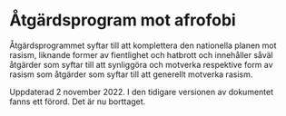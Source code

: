 # Åtgärdsprogram mot afrofobi

Åtgärdsprogrammet syftar till att komplettera den nationella planen mot rasism, liknande former av fientlighet och hatbrott och innehåller såväl åtgärder som syftar till att synliggöra och motverka respektive form av rasism som åtgärder som syftar till att generellt motverka rasism.


Uppdaterad 2 november 2022\. I den tidigare versionen av dokumentet fanns ett förord. Det är nu borttaget.
